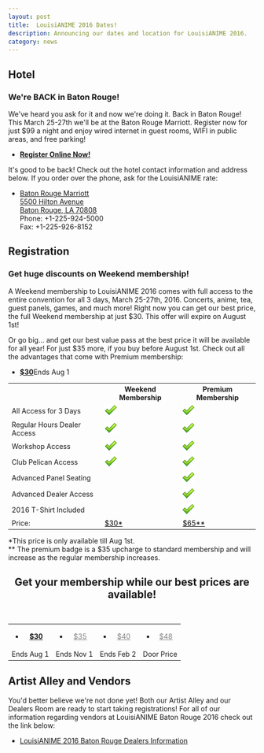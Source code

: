 ```yaml
---
layout: post
title:  LouisiANIME 2016 Dates!
description: Announcing our dates and location for LouisiANIME 2016.
category: news
---
```



<div class="row">
    <div class="col-md-12 mg-bt-80">
        <div class="header-content">
            <h2>Hotel</h2>
            <h3>We're <b>BACK</b> in <b>Baton Rouge!</b></h3>
        </div>
        <p>We've heard you ask for it and now we're doing it. Back in Baton Rouge! This March 25-27th we'll be at the Baton Rouge Marriott. Register now for just $99 a night and enjoy wired internet in guest rooms, WIFI in public areas, and free parking!</p>
        <ul>
            <li><a href="http://www.marriott.com/meeting-event-hotels/group-corporate-travel/groupCorp.mi?resLinkData=2016+LouisiAnime%5EBTRMC%60LOULOUA%6099.00%60USD%60false%604%603%2F24%2F16%603%2F28%2F16%603%2F3%2F16&app=resvlink&stop_mobi=yes"><b>Register Online Now!</b></a></li>
        </ul>
        <p>It's good to be back! Check out the hotel contact information and address below. If you order over the phone, ask for the LouisiANIME rate:</p>
        <ul>
            <li><a href="https://www.google.com/maps/place/Baton+Rouge+Marriott/@30.423475,-91.134535,17z/data=!3m1!4b1!4m2!3m1!1s0x8626a402471a06c9:0x57c44e5636b023e5">Baton Rouge Marriott<br/>
                5500 Hilton Avenue<br/>
                Baton Rouge, LA  70808</a><br/>
                Phone: +1-225-924-5000<br/>
                Fax: +1-225-926-8152
            </li>
        </ul>
    </div>
</div>
<div class="row">
    <div class="col-md-12">
        <div class="header-content">
            <h2>Registration</h2>
            <h3>Get huge discounts on <strong>Weekend</strong> membership!
            </h3>
        </div>
    </div>
    <div class="col-md-12 mg-bt-80">
        <p>A Weekend membership to LouisiANIME 2016 comes with full access to the entire convention for all 3 days, March 25-27th, 2016. Concerts, anime, tea, guest panels, games, and much more! Right now you can get our best price, the full Weekend membership at just $30. This offer will expire on August 1st!</p>
        <p>Or go big... and get our best value pass at the best price it will be available for all year! For just $35 more, if you buy before August 1st. Check out all the advantages that come with Premium membership:</p>
        <ul class="social-icon">
            <li>
              <a href="/registration">
                <b>$30</b></a>Ends Aug 1
            </li>
        </ul>
        <table id="comparetable" class="goldleaf">
        <tr>
        <td class="blank"> </td>
                                  <th>Weekend Membership</th>
                                    <th>Premium Membership</th>
                                 </tr>
                                <tr>
            <td class="rowTitle">All Access for 3 Days</td>
                                              <td><img src='/images/chart//addCheck.png' alt='icon' /></td>
                                                <td><img src='/images/chart//addCheck.png' alt='icon' /></td>
                                            </tr>
                                   <tr>
            <td class="rowTitle">Regular Hours Dealer Access</td>
                                              <td><img src='/images/chart//addCheck.png' alt='icon' /></td>
                                                <td><img src='/images/chart//addCheck.png' alt='icon' /></td>
                                            </tr>
                                   <tr>
            <td class="rowTitle">Workshop Access</td>    
                                              <td><img src='/images/chart//addCheck.png' alt='icon' /></td>
                                                <td><img src='/images/chart//addCheck.png' alt='icon' /></td>
                                            </tr>
                                   <tr>
            <td class="rowTitle">Club Pelican Access</td>  
                                              <td><img src='/images/chart//addCheck.png' alt='icon' /></td>
                                                <td><img src='/images/chart//addCheck.png' alt='icon' /></td>
                                            </tr>
                                   <tr>
            <td class="rowTitle">Advanced Panel Seating</td>    
                                              <td></td>
                                                <td><img src='/images/chart//addCheck.png' alt='icon' /></td>
                                            </tr>
                                   <tr>
            <td class="rowTitle">Advanced Dealer Access</td>    
                                              <td></td>
                                                <td><img src='/images/chart//addCheck.png' alt='icon' /></td>
                                            </tr>
                                   <tr>
            <td class="rowTitle">2016 T-Shirt Included</td>   
                                              <td></td>
                                                <td><img src='/images/chart//addCheck.png' alt='icon' /></td>
                                            </tr>
          <tr>
            <td class="rowTitle">Price:</td>    
            <td><a href="/registration" style="color: black;">$30*</a></td>
            <td><a href="/registration" style="color: black;">$65**</a></td>
          </tr>
        </table>
        <p>*This price is only available till Aug 1st.<br/>
            ** The premium badge is a $35 upcharge to standard membership and will increase as the regular membership increases.
        </p>
                        <h2 style="text-align: center; padding-bottom: 30px;">Get your membership while our best prices are available!</h2>
            <table style="text-align: center; width: 100%; ">
                <tr>
                    <td>
                        </style>
                        <ul class="social-icon">
                            <li>
                              <a href="/registration">
                                <b>$30</b></a>
                            </li>
                        </ul>
                    </td>
                    <td>
                        <ul class="social-icon">
                            <li>
                              <a href="/registration" style="color: gray;">$35</a>
                            </li>
                        </ul>
                    </td>
                    <td>
                        <ul class="social-icon">
                            <li>
                              <a href="/registration" style="color: gray;">$40</a>
                            </li>
                        </ul>
                    </td>
                    <td>
                        <ul class="social-icon">
                            <li>
                              <a href="/registration" style="color: gray;">$48</a>
                            </li>
                        </ul>
                    </td>
                </tr>
                <tr>
                    <td>Ends Aug 1</td>
                    <td>Ends Nov 1</td>
                    <td>Ends Feb 2</td>
                    <td>Door Price</td>
                </tr>
            </table>
    </div>
</div>

<h2>Artist Alley and Vendors</h2>

<p>You'd better believe we're not done yet! Both our Artist Alley and our Dealers Room are ready to start taking registrations! For all of our information regarding vendors at LouisiANIME Baton Rouge 2016 check out the link below:</p>
<ul>
  <li><a href="/vendors">LouisiANIME 2016 Baton Rouge Dealers Information</a></li>
</ul>
